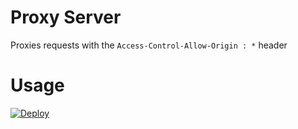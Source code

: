 # Proxy Server

Proxies requests with the `Access-Control-Allow-Origin : *` header


# Usage

[![Deploy](https://www.herokucdn.com/deploy/button.svg)](https://heroku.com/deploy)

